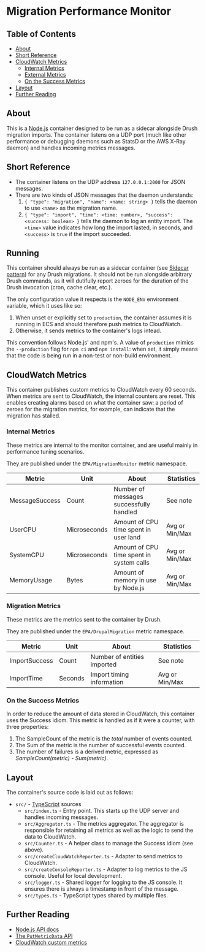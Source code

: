 # Migration Performance Monitor

## Table of Contents

- [About](#about)
- [Short Reference](#short-reference)
- [CloudWatch Metrics](#cloudwatch-metrics)
  - [Internal Metrics](#internal-metrics)
  - [External Metrics](#external-metrics)
  - [On the Success Metrics](#on-the-success-metrics)
- [Layout](#layout)
- [Further Reading](#further-reading)

## About

This is a [Node.js](https://nodejs.org/en) container designed to be run as a sidecar
alongside Drush migration imports. The container listens on a UDP port (much like other
performance or debugging daemons such as StatsD or the AWS X-Ray daemon) and handles
incoming metrics messages.

## Short Reference

- The container listens on the UDP address `127.0.0.1:2000` for JSON messages.
- There are two kinds of JSON messages that the daemon understands:
  1. `{ "type": "migration", "name": <name: string> }` tells the daemon to use `<name>` as
     the migration name.
  2. `{ "type": "import", "time": <time: number>, "success": <success: boolean> }` tells
     the daemon to log an entity import. The `<time>` value indicates how long the
     import lasted, in seconds, and `<success>` is `true` if the import succeeded.

## Running

This container should always be run as a sidecar container (see [Sidecar
pattern](https://docs.microsoft.com/en-us/azure/architecture/patterns/sidecar)) for any
Drush migrations. It should not be run alongside arbitrary Drush commands, as it will
dutifully report zeroes for the duration of the Drush invocation (cron, cache clear,
etc.).

The only configuration value it respects is the `NODE_ENV` environment variable, which it uses like so:

1. When unset or explicitly set to `production`, the container assumes it is running in
   ECS and should therefore push metrics to CloudWatch.
2. Otherwise, it sends metrics to the container's logs intead.

This convention follows Node.js' and npm's. A value of `production` mimics the
`--production` flag for `npm ci` and `npm install`: when set, it simply means that the
code is being run in a non-test or non-build environment.

## CloudWatch Metrics

This container publishes custom metrics to CloudWatch every 60 seconds. When metrics are
sent to CloudWatch, the internal counters are reset. This enables creating alarms based on
what the container saw: a period of zeroes for the migration metrics, for example, can
indicate that the migration has stalled.

### Internal Metrics

These metrics are internal to the monitor container, and are useful mainly in performance
tuning scenarios.

They are published under the `EPA/MigrationMonitor` metric namespace.

| Metric         | Unit         | About                                    | Statistics     |
| -------------- | ------------ | ---------------------------------------- | -------------- |
| MessageSuccess | Count        | Number of messages successfully handled  | See note       |
| UserCPU        | Microseconds | Amount of CPU time spent in user land    | Avg or Min/Max |
| SystemCPU      | Microseconds | Amount of CPU time spent in system calls | Avg or Min/Max |
| MemoryUsage    | Bytes        | Amount of memory in use by Node.js       | Avg or Min/Max |

### Migration Metrics

These metrics are the metrics sent to the container by Drush.

They are published under the `EPA/DrupalMigration` metric namespace.

| Metric        | Unit    | About                       | Statistics     |
| ------------- | ------- | --------------------------- | -------------- |
| ImportSuccess | Count   | Number of entities imported | See note       |
| ImportTime    | Seconds | Import timing information   | Avg or Min/Max |

### On the Success Metrics

In order to reduce the amount of data stored in CloudWatch, this container uses the
Success idiom. This metric is handled as if it were a counter, with three properties:

1. The SampleCount of the metric is the _total_ number of events counted.
2. The Sum of the metric is the number of successful events counted.
3. The number of failures is a derived metric, expressed as _SampleCount(metric) - Sum(metric)_.

## Layout

The container's source code is laid out as follows:

- `src/` - [TypeScript](https://www.typescriptlang.org/) sources
  - `src/index.ts` - Entry point. This starts up the UDP server and handles incoming messages.
  - `src/Aggregator.ts` - The metrics aggregator. The aggregator is responsible for retaining all metrics as well as the logic to send the data to CloudWatch.
  - `src/Counter.ts` - A helper class to manage the Success idiom (see above).
  - `src/createCloudWatchReporter.ts` - Adapter to send metrics to CloudWatch.
  - `src/createConsoleReporter.ts` - Adapter to log metrics to the JS console. Useful for local development.
  - `src/logger.ts` - Shared logger for logging to the JS console. It ensures there is always a timestamp in front of the message.
  - `src/types.ts` - TypeScript types shared by multiple files.

## Further Reading

- [Node.js API docs](https://nodejs.org/dist/latest-v12.x/docs/api)
- [The `PutMetricData` API](https://docs.aws.amazon.com/AmazonCloudWatch/latest/APIReference/API_PutMetricData.html)
- [CloudWatch custom metrics](https://docs.aws.amazon.com/AmazonCloudWatch/latest/monitoring/publishingMetrics.html)
